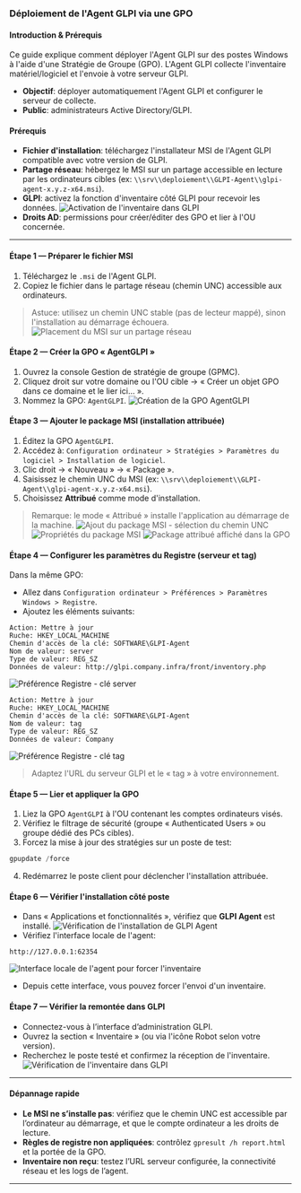 ### Déploiement de l'Agent GLPI via une GPO

#### Introduction & Prérequis
Ce guide explique comment déployer l'Agent GLPI sur des postes Windows à l'aide d'une Stratégie de Groupe (GPO). L'Agent GLPI collecte l'inventaire matériel/logiciel et l'envoie à votre serveur GLPI.

- **Objectif**: déployer automatiquement l'Agent GLPI et configurer le serveur de collecte.
- **Public**: administrateurs Active Directory/GLPI.

#### Prérequis
- **Fichier d'installation**: téléchargez l'installateur MSI de l'Agent GLPI compatible avec votre version de GLPI.
- **Partage réseau**: hébergez le MSI sur un partage accessible en lecture par les ordinateurs cibles (ex: `\\srv\\deploiement\\GLPI-Agent\\glpi-agent-x.y.z-x64.msi`).
- **GLPI**: activez la fonction d'inventaire côté GLPI pour recevoir les données.
![Activation de l'inventaire dans GLPI](../assets/glpi/ImageGPOGLPI2.png)
- **Droits AD**: permissions pour créer/éditer des GPO et lier à l'OU concernée.

---

#### Étape 1 — Préparer le fichier MSI
1. Téléchargez le `.msi` de l'Agent GLPI.
2. Copiez le fichier dans le partage réseau (chemin UNC) accessible aux ordinateurs.

> Astuce: utilisez un chemin UNC stable (pas de lecteur mappé), sinon l'installation au démarrage échouera.
![Placement du MSI sur un partage réseau](../assets/glpi/ImageGPOGLPI1.png)

#### Étape 2 — Créer la GPO « AgentGLPI »
1. Ouvrez la console Gestion de stratégie de groupe (GPMC).
2. Cliquez droit sur votre domaine ou l'OU cible → « Créer un objet GPO dans ce domaine et le lier ici… ».
3. Nommez la GPO: `AgentGLPI`.
![Création de la GPO AgentGLPI](../assets/glpi/ImageGPOGLPI3.png)

#### Étape 3 — Ajouter le package MSI (installation attribuée)
1. Éditez la GPO `AgentGLPI`.
2. Accédez à: `Configuration ordinateur > Stratégies > Paramètres du logiciel > Installation de logiciel`.
3. Clic droit → « Nouveau » → « Package ».
4. Saisissez le chemin UNC du MSI (ex: `\\srv\\deploiement\\GLPI-Agent\\glpi-agent-x.y.z-x64.msi`).
5. Choisissez **Attribué** comme mode d'installation.

> Remarque: le mode « Attribué » installe l'application au démarrage de la machine.
![Ajout du package MSI - sélection du chemin UNC](../assets/glpi/ImageGPOGLPI4.png)
![Propriétés du package MSI](../assets/glpi/ImageGPOGLPI5.png)
![Package attribué affiché dans la GPO](../assets/glpi/ImageGPOGLPI6.png)

#### Étape 4 — Configurer les paramètres du Registre (serveur et tag)
Dans la même GPO:

- Allez dans `Configuration ordinateur > Préférences > Paramètres Windows > Registre`.
- Ajoutez les éléments suivants:

```
Action: Mettre à jour
Ruche: HKEY_LOCAL_MACHINE
Chemin d'accès de la clé: SOFTWARE\GLPI-Agent
Nom de valeur: server
Type de valeur: REG_SZ
Données de valeur: http://glpi.company.infra/front/inventory.php
```
![Préférence Registre - clé server](../assets/glpi/ImageGPOGLPI7.png)

```
Action: Mettre à jour
Ruche: HKEY_LOCAL_MACHINE
Chemin d'accès de la clé: SOFTWARE\GLPI-Agent
Nom de valeur: tag
Type de valeur: REG_SZ
Données de valeur: Company
```
![Préférence Registre - clé tag](../assets/glpi/ImageGPOGLPI8.png)

> Adaptez l'URL du serveur GLPI et le « tag » à votre environnement.

#### Étape 5 — Lier et appliquer la GPO
1. Liez la GPO `AgentGLPI` à l'OU contenant les comptes ordinateurs visés.
2. Vérifiez le filtrage de sécurité (groupe « Authenticated Users » ou groupe dédié des PCs cibles).
3. Forcez la mise à jour des stratégies sur un poste de test:

```powershell
gpupdate /force
```

4. Redémarrez le poste client pour déclencher l'installation attribuée.

#### Étape 6 — Vérifier l'installation côté poste
- Dans « Applications et fonctionnalités », vérifiez que **GLPI Agent** est installé.
![Vérification de l'installation de GLPI Agent](../assets/glpi/ImageGPOGLPI9.png)
- Vérifiez l'interface locale de l'agent:

```
http://127.0.0.1:62354
```
![Interface locale de l'agent pour forcer l'inventaire](../assets/glpi/ImageGPOGLPI10.png)

- Depuis cette interface, vous pouvez forcer l'envoi d'un inventaire.

#### Étape 7 — Vérifier la remontée dans GLPI
- Connectez-vous à l’interface d’administration GLPI.
- Ouvrez la section « Inventaire » (ou via l'icône Robot selon votre version).
- Recherchez le poste testé et confirmez la réception de l'inventaire.
![Vérification de l'inventaire dans GLPI](../assets/glpi/ImageGPOGLPI11.png)

---

#### Dépannage rapide
- **Le MSI ne s’installe pas**: vérifiez que le chemin UNC est accessible par l’ordinateur au démarrage, et que le compte ordinateur a les droits de lecture.
- **Règles de registre non appliquées**: contrôlez `gpresult /h report.html` et la portée de la GPO.
- **Inventaire non reçu**: testez l’URL serveur configurée, la connectivité réseau et les logs de l’agent.

---


